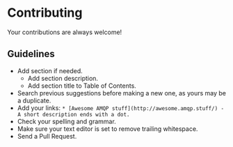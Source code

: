 # Contributing

Your contributions are always welcome!

## Guidelines

* Add section if needed.
  * Add section description.
  * Add section title to Table of Contents.
* Search previous suggestions before making a new one, as yours may be a duplicate.
* Add your links: `* [Awesome AMQP stuff](http://awesome.amqp.stuff/) - A short description ends with a dot.`
* Check your spelling and grammar.
* Make sure your text editor is set to remove trailing whitespace.
* Send a Pull Request.